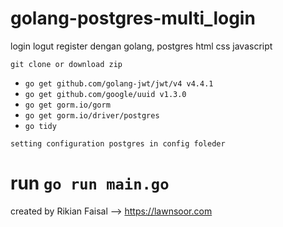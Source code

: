 # golang-postgres-multi_login
login logut register dengan golang, postgres html css javascript

`git clone or download zip`

- `go get github.com/golang-jwt/jwt/v4 v4.4.1`
- `go get github.com/google/uuid v1.3.0`
- `go get gorm.io/gorm`
- `go get gorm.io/driver/postgres`
- `go tidy`

`setting configuration postgres in config foleder`
# run `go run main.go`


created by Rikian Faisal --> https://lawnsoor.com
